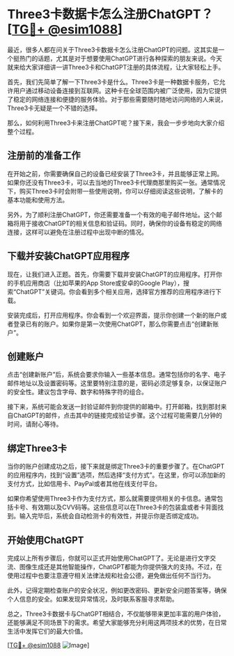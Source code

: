 # Three3卡数据卡怎么注册ChatGPT？[[TG💪+ @esim1088](https://t.me/s/esim1088)]

最近，很多人都在问关于Three3卡数据卡怎么注册ChatGPT的问题。这其实是一个挺热门的话题，尤其是对于想要使用ChatGPT进行各种探索的朋友来说。今天就来给大家详细讲一讲Three3卡和ChatGPT注册的具体流程，让大家轻松上手。

首先，我们先简单了解一下Three3卡是什么。Three3卡是一种数据卡服务，它允许用户通过移动设备连接到互联网。这种卡在全球范围内被广泛使用，因为它提供了稳定的网络连接和便捷的服务体验。对于那些需要随时随地访问网络的人来说，Three3卡无疑是一个不错的选择。

那么，如何利用Three3卡来注册ChatGPT呢？接下来，我会一步步地向大家介绍整个过程。

## 注册前的准备工作

在开始之前，你需要确保自己的设备已经安装了Three3卡，并且能够正常上网。如果你还没有Three3卡，可以去当地的Three3卡代理商那里购买一张。通常情况下，购买Three3卡时会附带一些使用说明，你可以仔细阅读这些说明，了解卡的基本功能和使用方法。

另外，为了顺利注册ChatGPT，你还需要准备一个有效的电子邮件地址。这个邮箱将用于接收ChatGPT的相关信息和验证码。同时，确保你的设备有稳定的网络连接，这样可以避免在注册过程中出现中断的情况。

## 下载并安装ChatGPT应用程序

现在，让我们进入正题。首先，你需要下载并安装ChatGPT的应用程序。打开你的手机应用商店（比如苹果的App Store或安卓的Google Play），搜索“ChatGPT”关键词。你会看到多个相关应用，选择官方推荐的应用程序进行下载。

安装完成后，打开应用程序。你会看到一个欢迎界面，提示你创建一个新的账户或者登录已有的账户。如果你是第一次使用ChatGPT，那么你需要点击“创建新账户”。

## 创建账户

点击“创建新账户”后，系统会要求你输入一些基本信息。通常包括你的名字、电子邮件地址以及设置密码等。这里要特别注意的是，密码必须足够复杂，以保证账户的安全性。建议包含字母、数字和特殊字符的组合。

接下来，系统可能会发送一封验证邮件到你提供的邮箱中。打开邮箱，找到那封来自ChatGPT的邮件，点击其中的链接完成验证步骤。这个过程可能需要几分钟的时间，请耐心等待。

## 绑定Three3卡

当你的账户创建成功之后，接下来就是绑定Three3卡的重要步骤了。在ChatGPT的应用程序内，找到“设置”选项，然后选择“支付方式”。在这里，你可以添加新的支付方式，比如信用卡、PayPal或者其他在线支付平台。

如果你希望使用Three3卡作为支付方式，那么就需要提供相关的卡信息。通常包括卡号、有效期以及CVV码等。这些信息可以在Three3卡的包装盒或者卡背面找到。输入完毕后，系统会自动检测卡的有效性，并提示你是否绑定成功。

## 开始使用ChatGPT

完成以上所有步骤后，你就可以正式开始使用ChatGPT了。无论是进行文字交流、图像生成还是其他智能操作，ChatGPT都能为你提供强大的支持。不过，在使用过程中也要注意遵守相关法律法规和社会公德，避免做出任何不当行为。

此外，记得定期检查账户的安全状况，例如更改密码、更新安全问题答案等，确保个人信息的安全。如果发现异常情况，及时联系客服寻求帮助。

总之，Three3卡数据卡与ChatGPT相结合，不仅能够带来更加丰富的用户体验，还能够满足不同场景下的需求。希望大家能够充分利用这两项技术的优势，在日常生活中发挥它们的最大价值。

[[TG💪+ @esim1088](https://t.me/s/esim1088) ![Image](https://i.postimg.cc/4NQfJmqS/Snipaste-2025-05-13-00-14-12.png)]
